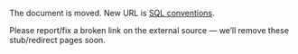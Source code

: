 The document is moved.
New URL is [SQL conventions](../../../library/backend/conventions--sql).

Please report/fix a broken link on the external source — we’ll remove these stub/redirect pages soon.
